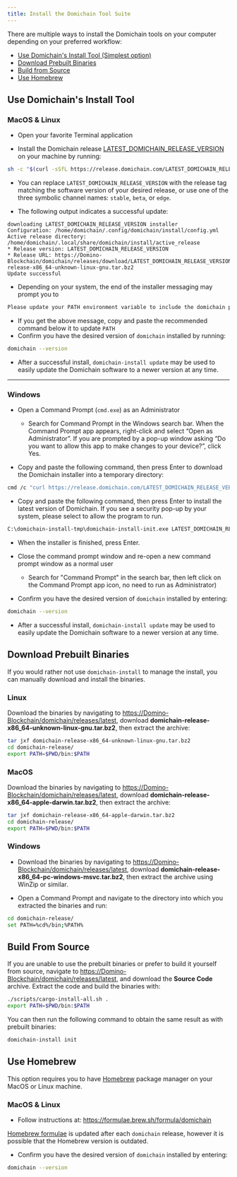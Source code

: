 ```yaml
---
title: Install the Domichain Tool Suite
---
```


There are multiple ways to install the Domichain tools on your computer
depending on your preferred workflow:

- [Use Domichain's Install Tool (Simplest option)](#use-domichains-install-tool)
- [Download Prebuilt Binaries](#download-prebuilt-binaries)
- [Build from Source](#build-from-source)
- [Use Homebrew](#use-homebrew)

## Use Domichain's Install Tool

### MacOS & Linux

- Open your favorite Terminal application

- Install the Domichain release
  [LATEST_DOMICHAIN_RELEASE_VERSION](https://Domino-Blockchain/domichain/releases/tag/LATEST_DOMICHAIN_RELEASE_VERSION) on your
  machine by running:

```bash
sh -c "$(curl -sSfL https://release.domichain.com/LATEST_DOMICHAIN_RELEASE_VERSION/install)"
```

- You can replace `LATEST_DOMICHAIN_RELEASE_VERSION` with the release tag matching
  the software version of your desired release, or use one of the three symbolic
  channel names: `stable`, `beta`, or `edge`.

- The following output indicates a successful update:

```text
downloading LATEST_DOMICHAIN_RELEASE_VERSION installer
Configuration: /home/domichain/.config/domichain/install/config.yml
Active release directory: /home/domichain/.local/share/domichain/install/active_release
* Release version: LATEST_DOMICHAIN_RELEASE_VERSION
* Release URL: https://Domino-Blockchain/domichain/releases/download/LATEST_DOMICHAIN_RELEASE_VERSION/domichain-release-x86_64-unknown-linux-gnu.tar.bz2
Update successful
```

- Depending on your system, the end of the installer messaging may prompt you
  to

```bash
Please update your PATH environment variable to include the domichain programs:
```

- If you get the above message, copy and paste the recommended command below
  it to update `PATH`
- Confirm you have the desired version of `domichain` installed by running:

```bash
domichain --version
```

- After a successful install, `domichain-install update` may be used to easily
  update the Domichain software to a newer version at any time.

---

### Windows

- Open a Command Prompt (`cmd.exe`) as an Administrator

  - Search for Command Prompt in the Windows search bar. When the Command
    Prompt app appears, right-click and select “Open as Administrator”.
    If you are prompted by a pop-up window asking “Do you want to allow this app to
    make changes to your device?”, click Yes.

- Copy and paste the following command, then press Enter to download the Domichain
  installer into a temporary directory:

```bash
cmd /c "curl https://release.domichain.com/LATEST_DOMICHAIN_RELEASE_VERSION/domichain-install-init-x86_64-pc-windows-msvc.exe --output C:\domichain-install-tmp\domichain-install-init.exe --create-dirs"
```

- Copy and paste the following command, then press Enter to install the latest
  version of Domichain. If you see a security pop-up by your system, please select
  to allow the program to run.

```bash
C:\domichain-install-tmp\domichain-install-init.exe LATEST_DOMICHAIN_RELEASE_VERSION
```

- When the installer is finished, press Enter.

- Close the command prompt window and re-open a new command prompt window as a
  normal user
  - Search for "Command Prompt" in the search bar, then left click on the
    Command Prompt app icon, no need to run as Administrator)
- Confirm you have the desired version of `domichain` installed by entering:

```bash
domichain --version
```

- After a successful install, `domichain-install update` may be used to easily
  update the Domichain software to a newer version at any time.

## Download Prebuilt Binaries

If you would rather not use `domichain-install` to manage the install, you can
manually download and install the binaries.

### Linux

Download the binaries by navigating to
[https://Domino-Blockchain/domichain/releases/latest](https://Domino-Blockchain/domichain/releases/latest),
download **domichain-release-x86_64-unknown-linux-gnu.tar.bz2**, then extract the
archive:

```bash
tar jxf domichain-release-x86_64-unknown-linux-gnu.tar.bz2
cd domichain-release/
export PATH=$PWD/bin:$PATH
```

### MacOS

Download the binaries by navigating to
[https://Domino-Blockchain/domichain/releases/latest](https://Domino-Blockchain/domichain/releases/latest),
download **domichain-release-x86_64-apple-darwin.tar.bz2**, then extract the
archive:

```bash
tar jxf domichain-release-x86_64-apple-darwin.tar.bz2
cd domichain-release/
export PATH=$PWD/bin:$PATH
```

### Windows

- Download the binaries by navigating to
  [https://Domino-Blockchain/domichain/releases/latest](https://Domino-Blockchain/domichain/releases/latest),
  download **domichain-release-x86_64-pc-windows-msvc.tar.bz2**, then extract the
  archive using WinZip or similar.

- Open a Command Prompt and navigate to the directory into which you extracted
  the binaries and run:

```bash
cd domichain-release/
set PATH=%cd%/bin;%PATH%
```

## Build From Source

If you are unable to use the prebuilt binaries or prefer to build it yourself
from source, navigate to
[https://Domino-Blockchain/domichain/releases/latest](https://Domino-Blockchain/domichain/releases/latest),
and download the **Source Code** archive. Extract the code and build the
binaries with:

```bash
./scripts/cargo-install-all.sh .
export PATH=$PWD/bin:$PATH
```

You can then run the following command to obtain the same result as with
prebuilt binaries:

```bash
domichain-install init
```

## Use Homebrew

This option requires you to have [Homebrew](https://brew.sh/) package manager on your MacOS or Linux machine.

### MacOS & Linux

- Follow instructions at: https://formulae.brew.sh/formula/domichain

[Homebrew formulae](https://github.com/Homebrew/homebrew-core/blob/HEAD/Formula/domichain.rb)
is updated after each `domichain` release, however it is possible that
the Homebrew version is outdated.

- Confirm you have the desired version of `domichain` installed by entering:

```bash
domichain --version
```
